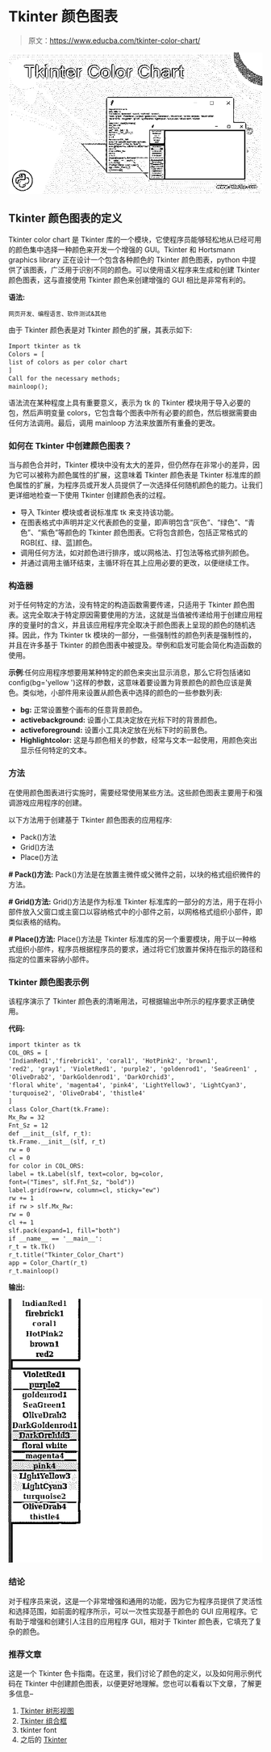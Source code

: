# Tkinter 颜色图表

> 原文：<https://www.educba.com/tkinter-color-chart/>

![Tkinter Color Chart](img/54bb753aaf10ac24231539fd9cfc0df1.png)



## Tkinter 颜色图表的定义

Tkinter color chart 是 Tkinter 库的一个模块，它使程序员能够轻松地从已经可用的颜色集中选择一种颜色来开发一个增强的 GUI。Tkinter 和 Hortsmann graphics library 正在设计一个包含各种颜色的 Tkinter 颜色图表，python 中提供了该图表，广泛用于识别不同的颜色。可以使用语义程序来生成和创建 Tkinter 颜色图表，这与直接使用 Tkinter 颜色来创建增强的 GUI 相比是非常有利的。

**语法:**

<small>网页开发、编程语言、软件测试&其他</small>

由于 Tkinter 颜色表是对 Tkinter 颜色的扩展，其表示如下:

```
Import tkinter as tk
Colors = [
list of colors as per color chart
]
Call for the necessary methods;
mainloop();
```

语法流在某种程度上具有重要意义，表示为 tk 的 Tkinter 模块用于导入必要的包，然后声明变量 colors，它包含每个图表中所有必要的颜色，然后根据需要由任何方法调用。最后，调用 mainloop 方法来放置所有重叠的更改。

### 如何在 Tkinter 中创建颜色图表？

当与颜色合并时，Tkinter 模块中没有太大的差异，但仍然存在非常小的差异，因为它可以被称为颜色属性的扩展，这意味着 Tkinter 颜色表是 Tkinter 标准库的颜色属性的扩展，为程序员或开发人员提供了一次选择任何随机颜色的能力。让我们更详细地检查一下使用 Tkinter 创建颜色表的过程。

*   导入 Tkinter 模块或者说标准库 tk 来支持该功能。
*   在图表格式中声明并定义代表颜色的变量，即声明包含“灰色”、“绿色”、“青色”、“紫色”等颜色的 Tkinter 颜色图表。它将包含颜色，包括正常格式的 RGB[红、绿、蓝]颜色。
*   调用任何方法，如对颜色进行排序，或以网格法、打包法等格式排列颜色。
*   并通过调用主循环结束，主循环将在其上应用必要的更改，以便继续工作。

### 构造器

对于任何特定的方法，没有特定的构造函数需要传递，只适用于 Tkinter 颜色图表。这完全取决于特定原因需要使用的方法，这就是当值被传递给用于创建应用程序的变量时的含义，并且该应用程序完全取决于颜色图表上呈现的颜色的随机选择。因此，作为 Tkinter tk 模块的一部分，一些强制性的颜色列表是强制性的，并且在许多基于 Tkinter 的颜色图表中被提及。举例和启发可能会简化构造函数的使用。

**示例**:任何应用程序想要用某种特定的颜色来突出显示消息，那么它将包括诸如 config(bg='yellow ')这样的参数，这意味着要设置为背景颜色的颜色应该是黄色。类似地，小部件用来设置从颜色表中选择的颜色的一些参数列表:

*   **bg:** 正常设置整个画布的任意背景颜色。
*   **activebackground:** 设置小工具决定放在光标下时的背景颜色。
*   **activeforeground:** 设置小工具决定放在光标下时的前景色。
*   **Highlightcolor:** 这是与颜色相关的参数，经常与文本一起使用，用颜色突出显示任何特定的文本。

### 方法

在使用颜色图表进行实施时，需要经常使用某些方法。这些颜色图表主要用于和强调游戏应用程序的创建。

以下方法用于创建基于 Tkinter 颜色图表的应用程序:

*   Pack()方法
*   Grid()方法
*   Place()方法

**# Pack()方法:** Pack()方法是在放置主微件或父微件之前，以块的格式组织微件的方法。

**# Grid()方法:** Grid()方法是作为标准 Tkinter 标准库的一部分的方法，用于在将小部件放入父窗口或主窗口以容纳格式中的小部件之前，以网格格式组织小部件，即类似表格的结构。

**# Place()方法:** Place()方法是 Tkinter 标准库的另一个重要模块，用于以一种格式组织小部件，程序员根据程序员的要求，通过将它们放置并保持在指示的路径和指定的位置来容纳小部件。

### Tkinter 颜色图表示例

该程序演示了 Tkinter 颜色表的清晰用法，可根据输出中所示的程序要求正确使用。

**代码:**

```
import tkinter as tk
COL_ORS = [
'IndianRed1','firebrick1', 'coral1', 'HotPink2', 'brown1',
'red2', 'gray1', 'VioletRed1', 'purple2', 'goldenrod1', 'SeaGreen1' , 'OliveDrab2', 'DarkGoldenrod1', 'DarkOrchid3',
'floral white', 'magenta4', 'pink4', 'LightYellow3', 'LightCyan3', 'turquoise2', 'OliveDrab4', 'thistle4'
]
class Color_Chart(tk.Frame):
Mx_Rw = 32
Fnt_Sz = 12
def __init__(slf, r_t):
tk.Frame.__init__(slf, r_t)
rw = 0
cl = 0
for color in COL_ORS:
label = tk.Label(slf, text=color, bg=color,
font=("Times", slf.Fnt_Sz, "bold"))
label.grid(row=rw, column=cl, sticky="ew")
rw += 1
if rw > slf.Mx_Rw:
rw = 0
cl += 1
slf.pack(expand=1, fill="both")
if __name__ == '__main__':
r_t = tk.Tk()
r_t.title("Tkinter_Color_Chart")
app = Color_Chart(r_t)
r_t.mainloop()
```

**输出:**

![Tkinter Color Chart](img/3f7c8806ab3c09aca4ae6aefcae4f479.png)



### 结论

对于程序员来说，这是一个非常增强和通用的功能，因为它为程序员提供了灵活性和选择范围，如前面的程序所示，可以一次性实现基于颜色的 GUI 应用程序。它有助于增强和创建引人注目的应用程序 GUI，相对于 Tkinter 颜色表，它填充了复杂的颜色。

### 推荐文章

这是一个 Tkinter 色卡指南。在这里，我们讨论了颜色的定义，以及如何用示例代码在 Tkinter 中创建颜色图表，以便更好地理解。您也可以看看以下文章，了解更多信息–

1.  [Tkinter 树形视图](https://www.educba.com/tkinter-treeview/)
2.  [Tkinter 组合框](https://www.educba.com/tkinter-combobox/)
3.  tkinter font
4.  之后的 [Tkinter](https://www.educba.com/tkinter-after/)